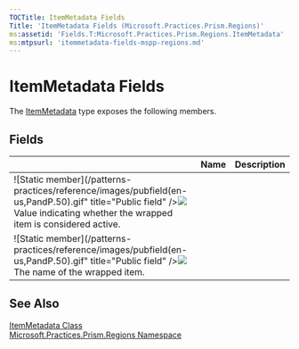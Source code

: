 ```yaml
---
TOCTitle: ItemMetadata Fields
Title: 'ItemMetadata Fields (Microsoft.Practices.Prism.Regions)'
ms:assetid: 'Fields.T:Microsoft.Practices.Prism.Regions.ItemMetadata'
ms:mtpsurl: 'itemmetadata-fields-mspp-regions.md'
---
```


# ItemMetadata Fields

The [ItemMetadata](https://msdn.microsoft.com/library/microsoft.practices.prism.regions.itemmetadata) type exposes the following members.

## Fields


<table>

<thead>
<tr class="header">
<th> </th>
<th>Name</th>
<th>Description</th>
</tr>
</thead>
<tbody>
<tr class="odd">
<td>![Static member](/patterns-practices/reference/images/pubfield(en-us,PandP.50).gif" title="Public field" /><img src="https://msdn.microsoft.com/en-us/Gg430953.static.gif)</td>
<td>[IsActiveProperty](https://msdn.microsoft.com/library/microsoft.practices.prism.regions.itemmetadata.isactiveproperty)</td>
<td><div class="summary">
Value indicating whether the wrapped item is considered active.
</div></td>
</tr>
<tr class="even">
<td>![Static member](/patterns-practices/reference/images/pubfield(en-us,PandP.50).gif" title="Public field" /><img src="https://msdn.microsoft.com/en-us/Gg430953.static.gif)</td>
<td>[NameProperty](https://msdn.microsoft.com/library/microsoft.practices.prism.regions.itemmetadata.nameproperty)</td>
<td><div class="summary">
The name of the wrapped item.
</div></td>
</tr>
</tbody>
</table>

## See Also
[ItemMetadata Class](https://msdn.microsoft.com/library/microsoft.practices.prism.regions.itemmetadata)<br/>
[Microsoft.Practices.Prism.Regions Namespace](https://msdn.microsoft.com/library/microsoft.practices.prism.regions)<br/>